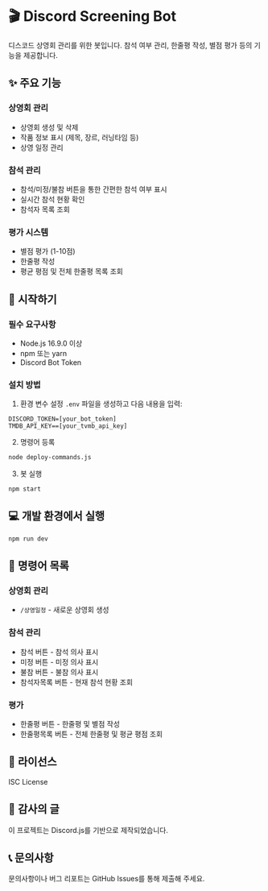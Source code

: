 # 🎬 Discord Screening Bot

디스코드 상영회 관리를 위한 봇입니다. 참석 여부 관리, 한줄평 작성, 별점 평가 등의 기능을 제공합니다.

## ✨ 주요 기능

### 상영회 관리
- 상영회 생성 및 삭제
- 작품 정보 표시 (제목, 장르, 러닝타임 등)
- 상영 일정 관리

### 참석 관리
- 참석/미정/불참 버튼을 통한 간편한 참석 여부 표시
- 실시간 참석 현황 확인
- 참석자 목록 조회

### 평가 시스템
- 별점 평가 (1-10점)
- 한줄평 작성
- 평균 평점 및 전체 한줄평 목록 조회

## 🚀 시작하기

### 필수 요구사항
- Node.js 16.9.0 이상
- npm 또는 yarn
- Discord Bot Token

### 설치 방법

1. 환경 변수 설정
`.env` 파일을 생성하고 다음 내용을 입력:

```env
DISCORD_TOKEN=[your_bot_token]
TMDB_API_KEY==[your_tvmb_api_key]
```

2. 명령어 등록
```bash
node deploy-commands.js
```

3. 봇 실행
```bash
npm start
```

## 💻 개발 환경에서 실행

```bash
npm run dev
```

## 📝 명령어 목록

### 상영회 관리
- `/상영일정` - 새로운 상영회 생성

### 참석 관리
- 참석 버튼 - 참석 의사 표시
- 미정 버튼 - 미정 의사 표시
- 불참 버튼 - 불참 의사 표시
- 참석자목록 버튼 - 현재 참석 현황 조회

### 평가
- 한줄평 버튼 - 한줄평 및 별점 작성
- 한줄평목록 버튼 - 전체 한줄평 및 평균 평점 조회


## 📜 라이선스

ISC License

## 🙏 감사의 글

이 프로젝트는 Discord.js를 기반으로 제작되었습니다.

## 📞 문의사항

문의사항이나 버그 리포트는 GitHub Issues를 통해 제출해 주세요.
